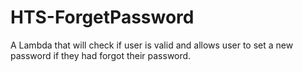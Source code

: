 # HTS-ForgetPassword
A Lambda that will check if user is valid and allows user to set a new password if they had forgot their password.
